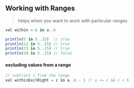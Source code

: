 ## Working with Ranges
> helps when you want to work with particular ranges
```js
val within = c in a..b
```

```js
println(5 in 5..15)  // true
println(12 in 5..15) // true
println(15 in 5..15) // true
println(20 in 5..15) // false
```

#### excluding values from a range
```js
// subtract 1 from the range
val withinExclRight = c in a..b - 1 // a <= c && c < b
```
